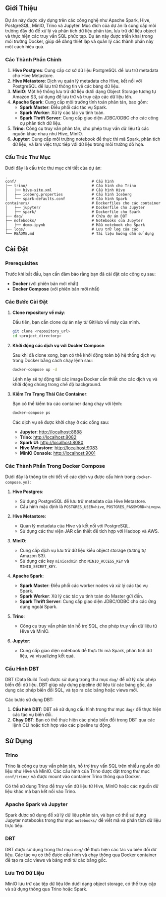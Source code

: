 ## Giới Thiệu

Dự án này được xây dựng trên các công nghệ như Apache Spark, Hive, PostgreSQL, MinIO, Trino và Jupyter. Mục đích của dự án là cung cấp môi trường đầy đủ để xử lý và phân tích dữ liệu phân tán, lưu trữ dữ liệu object và thực hiện các truy vấn SQL phức tạp. Dự án này được triển khai trong môi trường Docker, giúp dễ dàng thiết lập và quản lý các thành phần này một cách hiệu quả.

### Các Thành Phần Chính

1. **Hive Postgres**: Cung cấp cơ sở dữ liệu PostgreSQL để lưu trữ metadata cho Hive Metastore.
2. **Hive Metastore**: Dịch vụ quản lý metadata cho Hive, kết nối với PostgreSQL để lưu trữ thông tin về các bảng dữ liệu.
3. **MinIO**: Một hệ thống lưu trữ dữ liệu dưới dạng Object Storage tương tự Amazon S3, sử dụng để lưu trữ và truy cập các dữ liệu lớn.
4. **Apache Spark**: Cung cấp môi trường tính toán phân tán, bao gồm:
   - **Spark Master**: Điều phối các tác vụ Spark.
   - **Spark Worker**: Xử lý các tác vụ tính toán.
   - **Spark Thrift Server**: Cung cấp giao diện JDBC/ODBC cho các công cụ phân tích dữ liệu.
5. **Trino**: Công cụ truy vấn phân tán, cho phép truy vấn dữ liệu từ các nguồn khác nhau như Hive, MinIO.
6. **Jupyter**: Cung cấp môi trường notebook để thực thi mã Spark, phân tích dữ liệu, và làm việc trực tiếp với dữ liệu trong môi trường đồ họa.

### Cấu Trúc Thư Mục

Dưới đây là cấu trúc thư mục chi tiết của dự án:

```plaintext
.
conf/                                  # Cấu hình
│── trino/                             # Cấu hình cho Trino
│   |── hive-site.xml                  # Cấu hình Hive
│   ├── iceberg.properties             # Cấu hình Iceberg
│   └── spark-defaults.conf            # Cấu hình Spark
containers/                            # Dockerfiles cho các container
│   ├── jupyter/                       # Dockerfile cho Jupyter
│   ├── spark/                         # Dockerfile cho Spark
├── dag/                               # Chứa dự án DBT
├── notebooks/                         # Notebooks của Jupyter
│   ├── demo.ipynb                     # Mẫu notebook cho Spark
├── logs/                              # Lưu trữ log của các 
└── README.md                          # Tài liệu hướng dẫn sử dụng
```

## Cài Đặt

### Prerequisites

Trước khi bắt đầu, bạn cần đảm bảo rằng bạn đã cài đặt các công cụ sau:

- **Docker** (với phiên bản mới nhất)
- **Docker Compose** (với phiên bản mới nhất)

### Các Bước Cài Đặt

1. **Clone repository về máy**:

    Đầu tiên, bạn cần clone dự án này từ GitHub về máy của mình.

    ```bash
    git clone <repository_url>
    cd <project_directory>
    ```

2. **Khởi động các dịch vụ với Docker Compose**:

    Sau khi đã clone xong, bạn có thể khởi động toàn bộ hệ thống dịch vụ trong Docker bằng cách chạy lệnh sau:

    ```bash
    docker-compose up -d
    ```

    Lệnh này sẽ tự động tải các image Docker cần thiết cho các dịch vụ và khởi động chúng trong chế độ background.

3. **Kiểm Tra Trạng Thái Các Container**:

    Bạn có thể kiểm tra các container đang chạy với lệnh:

    ```bash
    docker-compose ps
    ```

    Các dịch vụ sẽ được khởi chạy ở các cổng sau:

    - **Jupyter**: [http://localhost:8888](http://localhost:8888)
    - **Trino**: [http://localhost:8082](http://localhost:8082)
    - **Spark UI**: [http://localhost:8080](http://localhost:8080)
    - **Hive Metastore**: [http://localhost:9083](http://localhost:9083)
    - **MinIO Console**: [http://localhost:9001](http://localhost:9001)

### Các Thành Phần Trong Docker Compose

Dưới đây là thông tin chi tiết về các dịch vụ được cấu hình trong `docker-compose.yml`:

1. **Hive Postgres**:
   - Sử dụng PostgreSQL để lưu trữ metadata của Hive Metastore.
   - Cấu hình mặc định là `POSTGRES_USER=hive`, `POSTGRES_PASSWORD=hivepw`.

2. **Hive Metastore**:
   - Quản lý metadata của Hive và kết nối với PostgreSQL.
   - Sử dụng các thư viện JAR cần thiết để tích hợp với Hadoop và AWS.

3. **MinIO**:
   - Cung cấp dịch vụ lưu trữ dữ liệu kiểu object storage (tương tự Amazon S3).
   - Sử dụng các key `minioadmin` cho `MINIO_ACCESS_KEY` và `MINIO_SECRET_KEY`.

4. **Apache Spark**:
   - **Spark Master**: Điều phối các worker nodes và xử lý các tác vụ Spark.
   - **Spark Worker**: Xử lý các tác vụ tính toán do Master gửi đến.
   - **Spark Thrift Server**: Cung cấp giao diện JDBC/ODBC cho các ứng dụng ngoài Spark.

5. **Trino**:
   - Công cụ truy vấn phân tán hỗ trợ SQL, cho phép truy vấn dữ liệu từ Hive và MinIO.

6. **Jupyter**:
   - Cung cấp giao diện notebook để thực thi mã Spark, phân tích dữ liệu, và visualizing kết quả.

### Cấu Hình DBT

DBT (Data Build Tool) được sử dụng trong thư mục `dag/` để xử lý các phép biến đổi dữ liệu. DBT giúp xây dựng pipeline dữ liệu từ các bảng gốc, áp dụng các phép biến đổi SQL, và tạo ra các bảng hoặc views mới.

Các bước sử dụng DBT:

1. **Cấu hình DBT**: DBT sẽ sử dụng cấu hình trong thư mục `dag/` để thực hiện các tác vụ biến đổi.
2. **Chạy DBT**: Bạn có thể thực hiện các phép biến đổi trong DBT qua các lệnh CLI hoặc tích hợp vào các pipeline tự động.

## Sử Dụng

### Trino

Trino là công cụ truy vấn phân tán, hỗ trợ truy vấn SQL trên nhiều nguồn dữ liệu như Hive và MinIO. Các cấu hình của Trino được đặt trong thư mục `conf/trino/` và được mount vào container Trino thông qua Docker.

Có thể sử dụng Trino để truy vấn dữ liệu từ Hive, MinIO hoặc các nguồn dữ liệu khác mà bạn kết nối vào Trino.

### Apache Spark và Jupyter

Spark được sử dụng để xử lý dữ liệu phân tán, và bạn có thể sử dụng Jupyter notebooks trong thư mục `notebooks/` để viết mã và phân tích dữ liệu trực tiếp.

### DBT

DBT được sử dụng trong thư mục `dag/` để thực hiện các tác vụ biến đổi dữ liệu. Các tác vụ có thể được cấu hình và chạy thông qua Docker container để tạo ra các views và bảng mới từ các bảng gốc.

### Lưu Trữ Dữ Liệu

MinIO lưu trữ các tệp dữ liệu lớn dưới dạng object storage, có thể truy cập và sử dụng thông qua Trino hoặc Spark.